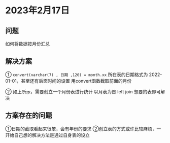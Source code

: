 # 2023年2月17日
## 问题
如何将数据按月份汇总

## 解决方案
①
`convert(varchar(7) , 日期 ,120) = month.xx`
所在表的日期格式为 2022-01-01，甚至还有后面时间的设置
用convert函数截取前面的月份

②
如上所示，需要创立一个月份表进行统计
以月表为首 left join 想要的表即可解决

## 方案存在的问题
①日期的截取看起来很笨，会有年份的要求
②创立表的方式或许比较麻烦，一开始自己想的解决方法是通过自身表的设立
